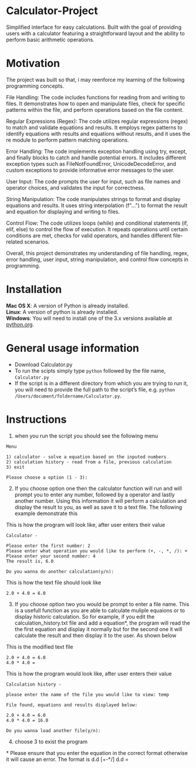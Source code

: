 # Calculator-Project
Simplified interface for easy calculations. Built with the goal of providing users with a calculator featuring a straightforward layout and the ability to perform basic arithmetic operations.

# Motivation
The project was built so that, i may reenforce my learning of the following programming concepts.

File Handling: The code includes functions for reading from and writing to files. It demonstrates how to open and manipulate files, check for specific patterns within the file, and perform operations based on the file content.

Regular Expressions (Regex): The code utilizes regular expressions (regex) to match and validate equations and results. It employs regex patterns to identify equations with results and equations without results, and it uses the re module to perform pattern matching operations.

Error Handling: The code implements exception handling using try, except, and finally blocks to catch and handle potential errors. It includes different exception types such as FileNotFoundError, UnicodeDecodeError, and custom exceptions to provide informative error messages to the user.

User Input: The code prompts the user for input, such as file names and operator choices, and validates the input for correctness.

String Manipulation: The code manipulates strings to format and display equations and results. It uses string interpolation (f"...") to format the result and equation for displaying and writing to files.

Control Flow: The code utilizes loops (while) and conditional statements (if, elif, else) to control the flow of execution. It repeats operations until certain conditions are met, checks for valid operators, and handles different file-related scenarios.

Overall, this project demonstrates my understanding of file handling, regex, error handling, user input, string manipulation, and control flow concepts in programming.


# Installation

**Mac OS X**: A version of Python is already installed.  
**Linux**: A version of python is already installed.  
**Windows**: You will need to install one of the 3.x versions available at [python.org](http://www.python.org/getit/).

# General usage information

 * Download Calculator.py 
 * To run the scipts simply type `python` followed by the file name, `Calculator.py`
 * If the script is in a different directory from which you are trying to run it, you will need to provide the full path to the script’s file, e.g. `python /Users/document/foldername/Calculator.py`.

# Instructions
1) when you run the script you should see the following menu
```
Menu

1) calculator - solve a equation based on the inputed numbers
2) calculation history - read from a file, previous calculation
3) exit

Please choose a option (1 - 3): 
```
2) If you choose option one then the calculator function will run and will prompt you to enter any number, followed by a operator and lastly another number. Using this information it will perform a calculation and display the result to you, as well as save it to a text file. The following example demonstrate this

This is how the program will look like, after user enters their value

```
Calculator -

Please enter the first number: 2
Please enter what operation you would like to perform (+, -, *, /): +
Please enter your second number: 4
The result is, 6.0

Do you wanna do another calculation(y/n):
```
This is how the text file should look like

```
2.0 + 4.0 = 6.0
```
3) If you choose option two you would be prompt to enter a file name. This is a usefull function as you are able to calculate muliple equaions or to display historic calculation. So for example, if you edit the calculation_history.txt file and add a equation*, the program will read the the first equation and display it normally but for the second one it will calculate the result and then display it to the user. As shown below

This is the modified text file

```
2.0 + 4.0 = 6.0
4.0 * 4.0 =
```
This is how the program would look like, after user enters their value

```
Calculation history -

please enter the name of the file you would like to view: temp

File found, equations and results displayed below:

2.0 + 4.0 = 6.0
4.0 * 4.0 = 16.0

Do you wanna load another file(y/n): 
```
4) choose 3 to exist the program

\* Please ensure that you enter the equation in the correct format otherwise it will cause an error. The format is     d.d [+-*/] d.d = 
